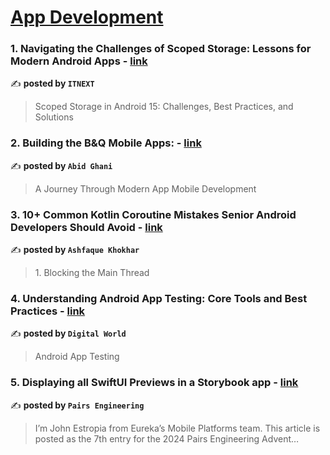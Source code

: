 
<h1><a href=https://medium.com/tag/mobile-app-development/recommended target="_blank" rel="noopener noreferrer">App Development</a></h1>
<h3>1. Navigating the Challenges of Scoped Storage: Lessons for Modern Android Apps - <a href="https://medium.com/itnext/navigating-the-challenges-of-scoped-storage-lessons-for-modern-android-apps-b5fd8318a02c" target="_blank" rel="noopener noreferrer">link</a></h3>

✍️ **posted by `ITNEXT`**

<blockquote>Scoped Storage in Android 15: Challenges, Best Practices, and Solutions</blockquote>

<h3>2. Building the B&Q Mobile Apps: - <a href="https://medium.com/@abid.ghani/building-the-b-q-mobile-apps-ce69ab593797" target="_blank" rel="noopener noreferrer">link</a></h3>

✍️ **posted by `Abid Ghani`**

<blockquote>A Journey Through Modern App Mobile Development</blockquote>

<h3>3. 10+ Common Kotlin Coroutine Mistakes Senior Android Developers Should Avoid - <a href="https://medium.com/@ashfaque-khokhar/10-common-kotlin-coroutine-mistakes-senior-android-developers-should-avoid-2150f1489c3a" target="_blank" rel="noopener noreferrer">link</a></h3>

✍️ **posted by `Ashfaque Khokhar`**

<blockquote>1. Blocking the Main Thread</blockquote>

<h3>4. Understanding Android App Testing: Core Tools and Best Practices - <a href="https://medium.com/@abbasmughees567/understanding-android-app-testing-core-tools-and-best-practices-eb882d43d477" target="_blank" rel="noopener noreferrer">link</a></h3>

✍️ **posted by `Digital World`**

<blockquote>Android App Testing</blockquote>

<h3>5. Displaying all SwiftUI Previews in a Storybook app - <a href="https://medium.com/eureka-engineering/displaying-all-swiftui-previews-in-a-storybook-app-1dd8e925d777" target="_blank" rel="noopener noreferrer">link</a></h3>

✍️ **posted by `Pairs Engineering`**

<blockquote>I’m John Estropia from Eureka’s Mobile Platforms team. This article is posted as the 7th entry for the 2024 Pairs Engineering Advent…</blockquote>

